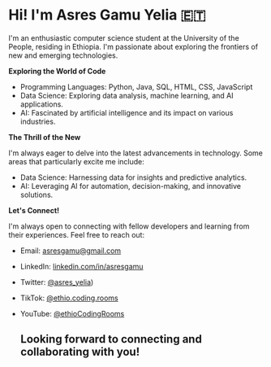 # Hi! I'm **Asres Gamu Yelia** 🇪🇹 
I'm an enthusiastic computer science student at the University of the People, residing in Ethiopia. I'm passionate about exploring the frontiers of new and emerging technologies.

**Exploring the World of Code**

- Programming Languages: Python, Java, SQL, HTML, CSS, JavaScript
- Data Science: Exploring data analysis, machine learning, and AI applications.
- AI: Fascinated by artificial intelligence and its impact on various industries.

**The Thrill of the New**

I'm always eager to delve into the latest advancements in technology. Some areas that particularly excite me include:

- Data Science: Harnessing data for insights and predictive analytics.
- AI: Leveraging AI for automation, decision-making, and innovative solutions.

**Let's Connect!**

I'm always open to connecting with fellow developers and learning from their experiences. Feel free to reach out:

- Email: asresgamu@gmail.com
- LinkedIn: [linkedin.com/in/asresgamu](https://www.linkedin.com/in/ethioCodingRoom)
- Twitter: [@asres_yelia](https://twitter.com/ethioCodingRoom))
- TikTok: [@ethio.coding.rooms](https://www.tiktok.com/@ethio.coding.room)
- YouTube: [@ethioCodingRooms](https://www.youtube.com/@ethioCodingRoom)

  ## Looking forward to connecting and collaborating with you!


